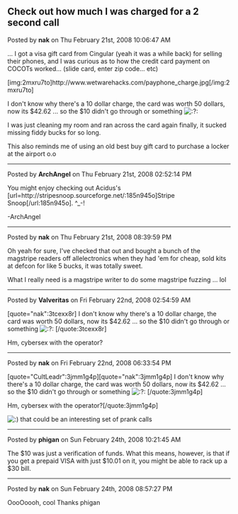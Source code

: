 ## Check out how much I was charged for a 2 second call
Posted by **nak** on Thu February 21st, 2008 10:06:47 AM

... I got a visa gift card from Cingular (yeah it was a while back) for selling their phones, and I was curious as to how the credit card payment on COCOTs worked... (slide card, enter zip code... etc)

[img:2mxru7to]http&#58;//www&#46;wetwarehacks&#46;com/payphone_charge&#46;jpg[/img:2mxru7to]

I don't know why there's a 10 dollar charge, the card was worth 50 dollars, now its $42.62 ... so the $10 didn't go through or something  <!-- s:?: --><img src="{SMILIES_PATH}/icon_question.gif" alt=":?:" title="Question" /><!-- s:?: --> 

I was just cleaning my room and ran across the card again finally, it sucked missing fiddy bucks for so long.

This also reminds me of using an old best buy gift card to purchase a locker at the airport o.o

--------------------------------------------------------------------------------

Posted by **ArchAngel** on Thu February 21st, 2008 02:52:14 PM

You might enjoy checking out Acidus's [url=http&#58;//stripesnoop&#46;sourceforge&#46;net/:185n945o]Stripe Snoop[/url:185n945o]. ^_-!

-ArchAngel

--------------------------------------------------------------------------------

Posted by **nak** on Thu February 21st, 2008 08:39:59 PM

Oh yeah for sure, I've checked that out and bought a bunch of the magstripe readers off allelectronics when they had 'em for cheap, sold kits at defcon for like 5 bucks, it was totally sweet.

What I really need is a magstripe writer to do some magstripe fuzzing ... lol

--------------------------------------------------------------------------------

Posted by **Valveritas** on Fri February 22nd, 2008 02:54:59 AM

[quote=&quot;nak&quot;:3tcexx8r]
I don't know why there's a 10 dollar charge, the card was worth 50 dollars, now its $42.62 ... so the $10 didn't go through or something  <!-- s:?: --><img src="{SMILIES_PATH}/icon_question.gif" alt=":?:" title="Question" /><!-- s:?: --> 
[/quote:3tcexx8r]

Hm, cybersex with the operator?

--------------------------------------------------------------------------------

Posted by **nak** on Fri February 22nd, 2008 06:33:54 PM

[quote=&quot;CultLeadr&quot;:3jmm1g4p][quote=&quot;nak&quot;:3jmm1g4p]
I don't know why there's a 10 dollar charge, the card was worth 50 dollars, now its $42.62 ... so the $10 didn't go through or something  <!-- s:?: --><img src="{SMILIES_PATH}/icon_question.gif" alt=":?:" title="Question" /><!-- s:?: --> 
[/quote:3jmm1g4p]

Hm, cybersex with the operator?[/quote:3jmm1g4p]

<!-- s:) --><img src="{SMILIES_PATH}/icon_e_smile.gif" alt=":)" title="Smile" /><!-- s:) --> that could be an interesting set of prank calls

--------------------------------------------------------------------------------

Posted by **phigan** on Sun February 24th, 2008 10:21:45 AM

The $10 was just a verification of funds. What this means, however, is that if you get a prepaid VISA with just $10.01 on it, you might be able to rack up a $30 bill.

--------------------------------------------------------------------------------

Posted by **nak** on Sun February 24th, 2008 08:57:27 PM

OooOoooh, cool
Thanks phigan
